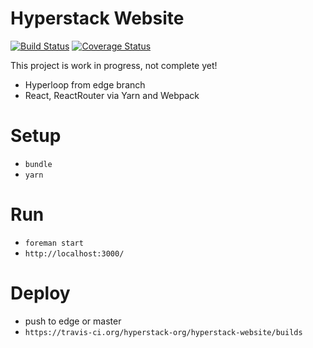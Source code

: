 # Hyperstack Website

[![Build Status](https://travis-ci.org/hyperstack-org/hyperstack-website.svg?branch=master)](https://travis-ci.org/hyperstack-org/hyperstack-website)
[![Coverage Status](https://coveralls.io/repos/github/hyperstack-org/hyperstack-website/badge.svg?branch=master)](https://coveralls.io/github/hyperstack-org/hyperstack-website?branch=master)

This project is work in progress, not complete yet!

+ Hyperloop from edge branch
+ React, ReactRouter via Yarn and Webpack

# Setup

+ `bundle`
+ `yarn`

# Run

+ `foreman start`
+ `http://localhost:3000/`

# Deploy

+ push to edge or master
+ `https://travis-ci.org/hyperstack-org/hyperstack-website/builds`
